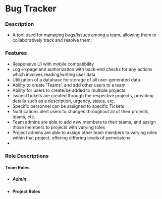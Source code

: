 # Bug Tracker
### Description
- A tool used for managing bugs/issues among a team, allowing them to collaboratively track and resolve them.
### Features
- Responsive UI with mobile compatibility
- Log-in page and authorization with back-end checks for any actions which involves reading/writing user data
- Utilization of a database for storage of all user-generated data
- Ability to create 'Teams', and add other users to a team
- Ability for users to create/be added to multiple projects
- Issues/Tickets are created through the respective projects, providing details such as a description, urgency, status, etc.
- Specific personnel can be assigned to specific Tickets
- Notifications alert users to changes throughout all of their projects, teams, etc.
- Team admins are able to add new members to their teams, and assign those members to projects with varying roles
- Project admins are able to assign other team members to varying roles within that project, offering differing levels of permissions
-

### Role Descriptions
  #### Team Roles
- ##### Admin
- #### Project Roles